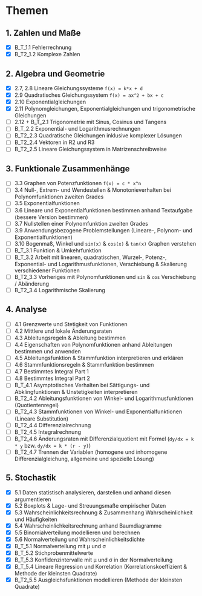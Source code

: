 # Themen 
## 1. Zahlen und Maße
- [x] B_T_1.1 Fehlerrechnung
- [x] B_T2_1.2 Komplexe Zahlen 

## 2. Algebra und Geometrie
- [x] 2.7, 2.8 Lineare Gleichungssysteme `f(x) = k*x + d`
- [x] 2.9 Quadratisches Gleichungssystem `f(x) = ax^2 + bx + c`
- [x] 2.10 Exponentialgleichungen
- [x] 2.11 Polynomgleichungen, Exponentialgleichungen und trigonometrische Gleichungen
- [ ] 2.12 + B_T_2.1 Trigonometrie mit Sinus, Cosinus und Tangens
- [ ] B_T_2.2 Exponential- und Logarithmusrechnungen
- [ ] B_T2_2.3 Quadratische Gleichungen inklusive komplexer Lösungen
- [ ] B_T2_2.4 Vektoren in R2 und R3
- [ ] B_T2_2.5 Lineare Gleichungssystem in Matrizenschreibweise

## 3. Funktionale Zusammenhänge
- [ ] 3.3 Graphen von Potenzfunktionen `f(x) = c * x^n`
- [ ] 3.4 Null-, Extrem- und Wendestellen & Monotonieverhalten bei Polynomfunktionen zweiten Grades
- [ ] 3.5 Exponentialfunktionen
- [ ] 3.6 Lineare und Exponentialfunktionen bestimmen anhand Textaufgabe (bessere Version bestimmen)
- [ ] 3.7 Nullstellen einer Polynomfunktion zweiten Grades
- [ ] 3.9 Anwendungsbezogene Problemstellungen (Lineare-, Polynom- und Exponentialfunktionen)
- [ ] 3.10 Bogenmaß, Winkel und `sin(x)` & `cos(x)` & `tan(x)` Graphen verstehen
- [ ] B_T_3.1 Funktion & Umkehrfunktion
- [ ] B_T_3.2 Arbeit mit linearen, quadratischen, Wurzel-, Potenz-, Exponential- und Logarithmusfunktionen, Verschiebung & Skalierung verschiedener Funktionen
- [ ] B_T2_3.3 Vorheriges mit Polynomfunktionen und `sin` & `cos` Verschiebung / Abänderung
- [ ] B_T2_3.4 Logarithmische Skalierung

## 4. Analyse
- [ ] 4.1 Grenzwerte und Stetigkeit von Funktionen
- [ ] 4.2 Mittlere und lokale Änderungsraten
- [ ] 4.3 Ableitungsregeln & Ableitung bestimmen
- [ ] 4.4 Eigenschaften von Polynomfunktionen anhand Ableitungen bestimmen und anwenden
- [ ] 4.5 Ableitungsfunktion & Stammfunktion interpretieren und erklären
- [ ] 4.6 Stammfunktionsregeln & Stammfunktion bestimmen
- [ ] 4.7 Bestimmtes Integral Part 1
- [ ] 4.8 Bestimmtes Integral Part 2
- [ ] B_T_4.1 Asymptotisches Verhalten bei Sättigungs- und Abklingfunktionen & Unstetigkeiten interpretieren
- [ ] B_T2_4.2 Ableitungsfunktionen von Winkel- und Logarithmusfunktionen (Quotientenregel)
- [ ] B_T2_4.3 Stammfunktionen von Winkel- und Exponentialfunktionen (Lineare Substitution)
- [ ] B_T2_4.4 Differenzialrechnung
- [ ] B_T2_4.5 Integralrechnung
- [ ] B_T2_4.6 Änderungsraten mit Differenzialquotient mit Formel (`dy/dx = k * y` bzw. `dy/dx = k * (r - y)`)
- [ ] B_T2_4.7 Trennen der Variablen (homogene und inhomogene Differenzialgleichung, allgemeine und spezielle Lösung)

## 5. Stochastik
- [x] 5.1 Daten statistisch analysieren, darstellen und anhand diesen argumentieren
- [x] 5.2 Boxplots & Lage- und Streuungsmaße empirischer Daten
- [x] 5.3 Wahrscheinlichkeitsrechnung & Zusammenhang Wahrscheinlichkeit und Häufigkeiten
- [x] 5.4 Wahrscheinlichkeitsrechnung anhand Baumdiagramme
- [x] 5.5 Binomialverteilung modellieren und berechnen
- [x] 5.6 Normalverteilung und Wahrscheinlichkeitsdichte
- [x] B_T_5.1 Normalverteilung mit μ und σ
- [x] B_T_5.2 Stichprobenmittelwerte
- [x] B_T_5.3 Konfidenzintervalle mit μ und σ in der Normalverteilung
- [x] B_T_5.4 Lineare Regression und Korrelation (Korrelationskoeffizient & Methode der kleinsten Quadrate)
- [x] B_T2_5.5 Ausgleichsfunktionen modellieren (Methode der kleinsten Quadrate)
